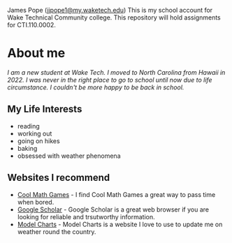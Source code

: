James Pope (jjpope1@my.waketech.edu)
This is my school account for Wake Technical Community college.
This repository will hold assignments for CTI.110.0002.

# About me
_I am a new student at Wake Tech. I moved to North Carolina from Hawaii in 2022. I was never in the right place to go to school until now due to life circumstance. I couldn't be more happy to be back in school._
## My Life Interests
* reading
* working out
* going on hikes
* baking 
* obsessed with weather phenomena
## Websites I recommend 
- [Cool Math Games](https://www.coolmathgames.com/) - I find Cool Math Games a great way to pass time when bored.
- [Google Scholar](https://scholar.google.com/) - Google Scholar is a great web browser if you are looking for reliable and trsutworthy information. 
- [Model Charts](https://weather.us/model-charts) - Model Charts is a website I love to use to update me on weather round the country. 